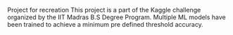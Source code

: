 Project for recreation
This project is a part of the Kaggle challenge organized by the IIT Madras B.S Degree Program. Multiple ML models have been trained to achieve a minimum pre defined threshold accuracy. 
